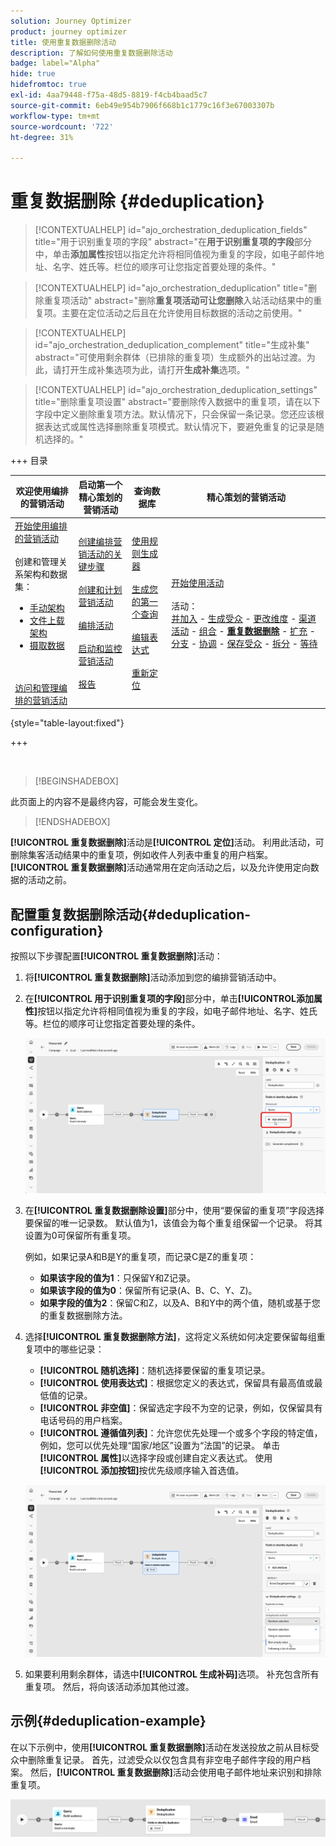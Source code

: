 ```yaml
---
solution: Journey Optimizer
product: journey optimizer
title: 使用重复数据删除活动
description: 了解如何使用重复数据删除活动
badge: label="Alpha"
hide: true
hidefromtoc: true
exl-id: 4aa79448-f75a-48d5-8819-f4cb4baad5c7
source-git-commit: 6eb49e954b7906f668b1c1779c16f3e67003307b
workflow-type: tm+mt
source-wordcount: '722'
ht-degree: 31%

---
```


# 重复数据删除 {#deduplication}

>[!CONTEXTUALHELP]
>id="ajo_orchestration_deduplication_fields"
>title="用于识别重复项的字段"
>abstract="在&#x200B;**用于识别重复项的字段**&#x200B;部分中，单击&#x200B;**&#x200B;添加属性&#x200B;**&#x200B;按钮以指定允许将相同值视为重复的字段，如电子邮件地址、名字、姓氏等。栏位的顺序可让您指定首要处理的条件。"

>[!CONTEXTUALHELP]
>id="ajo_orchestration_deduplication"
>title="删除重复项活动"
>abstract="删除&#x200B;**重复项活动可让您删除**&#x200B;入站活动结果中的重复项。主要在定位活动之后且在允许使用目标数据的活动之前使用。"

>[!CONTEXTUALHELP]
>id="ajo_orchestration_deduplication_complement"
>title="生成补集"
>abstract="可使用剩余群体（已排除的重复项）生成额外的出站过渡。为此，请打开生成补集选项为此，请打开&#x200B;**生成补集**&#x200B;选项。"

>[!CONTEXTUALHELP]
>id="ajo_orchestration_deduplication_settings"
>title="删除重复项设置"
>abstract="要删除传入数据中的重复项，请在以下字段中定义删除重复项方法。默认情况下，只会保留一条记录。您还应该根据表达式或属性选择删除重复项模式。默认情况下，要避免重复的记录是随机选择的。"


+++ 目录

| 欢迎使用编排的营销活动 | 启动第一个精心策划的营销活动 | 查询数据库 | 精心策划的营销活动 |
|---|---|---|---|
| [开始使用编排的营销活动](../gs-orchestrated-campaigns.md)<br/><br/>创建和管理关系架构和数据集：</br> <ul><li>[手动架构](../manual-schema.md)</li><li>[文件上载架构](../file-upload-schema.md)</li><li>[摄取数据](../ingest-data.md)</li></ul><br/><br/>[访问和管理编排的营销活动](../access-manage-orchestrated-campaigns.md) | [创建编排营销活动的关键步骤](../gs-campaign-creation.md)<br/><br/>[创建和计划营销活动](../create-orchestrated-campaign.md)<br/><br/>[编排活动](../orchestrate-activities.md)<br/><br/>[启动和监控营销活动](../start-monitor-campaigns.md)<br/><br/>[报告](../reporting-campaigns.md) | [使用规则生成器](../orchestrated-rule-builder.md)<br/><br/>[生成您的第一个查询](../build-query.md)<br/><br/>[编辑表达式](../edit-expressions.md)<br/><br/>[重新定位](../retarget.md) | [开始使用活动](about-activities.md)<br/><br/>活动：<br/>[并加入](and-join.md) - [生成受众](build-audience.md) - [更改维度](change-dimension.md) - [渠道活动](channels.md) - [组合](combine.md) - <b>[重复数据删除](deduplication.md)</b> - [扩充](enrichment.md) - [分支](fork.md) - [协调](reconciliation.md) - [保存受众](save-audience.md) - [拆分](split.md) - [等待](wait.md) |

{style="table-layout:fixed"}

+++

<br/>

>[!BEGINSHADEBOX]

此页面上的内容不是最终内容，可能会发生变化。

>[!ENDSHADEBOX]

**[!UICONTROL 重复数据删除]**&#x200B;活动是&#x200B;**[!UICONTROL 定位]**&#x200B;活动。 利用此活动，可删除集客活动结果中的重复项，例如收件人列表中重复的用户档案。 **[!UICONTROL 重复数据删除]**&#x200B;活动通常用在定向活动之后，以及允许使用定向数据的活动之前。

## 配置重复数据删除活动{#deduplication-configuration}

按照以下步骤配置&#x200B;**[!UICONTROL 重复数据删除]**&#x200B;活动：


1. 将&#x200B;**[!UICONTROL 重复数据删除]**&#x200B;活动添加到您的编排营销活动中。

1. 在&#x200B;**[!UICONTROL 用于识别重复项的字段]**&#x200B;部分中，单击&#x200B;**[!UICONTROL &#x200B;添加属性&#x200B;]**&#x200B;按钮以指定允许将相同值视为重复的字段，如电子邮件地址、名字、姓氏等。栏位的顺序可让您指定首要处理的条件。

   ![](../assets/deduplication-1.png)

1. 在&#x200B;**[!UICONTROL 重复数据删除设置]**&#x200B;部分中，使用“要保留的重复项”字段选择要保留的唯一记录数。 默认值为1，该值会为每个重复组保留一个记录。 将其设置为0可保留所有重复项。

   例如，如果记录A和B是Y的重复项，而记录C是Z的重复项：

   * **如果该字段的值为1**：只保留Y和Z记录。
   * **如果该字段的值为0**：保留所有记录(A、B、C、Y、Z)。
   * **如果字段的值为2**：保留C和Z，以及A、B和Y中的两个值，随机或基于您的重复数据删除方法。

1. 选择&#x200B;**[!UICONTROL 重复数据删除方法]**，这将定义系统如何决定要保留每组重复项中的哪些记录：

   * **[!UICONTROL 随机选择]**：随机选择要保留的重复项记录。
   * **[!UICONTROL 使用表达式]**：根据您定义的表达式，保留具有最高值或最低值的记录。
   * **[!UICONTROL 非空值]**：保留选定字段不为空的记录，例如，仅保留具有电话号码的用户档案。
   * **[!UICONTROL 遵循值列表]**：允许您优先处理一个或多个字段的特定值，例如，您可以优先处理“国家/地区”设置为“法国”的记录。 单击&#x200B;**[!UICONTROL 属性]**&#x200B;以选择字段或创建自定义表达式。 使用&#x200B;**[!UICONTROL 添加按钮]**&#x200B;按优先级顺序输入首选值。

   ![](../assets/deduplication-2.png)

1. 如果要利用剩余群体，请选中&#x200B;**[!UICONTROL 生成补码]**&#x200B;选项。 补充包含所有重复项。 然后，将向该活动添加其他过渡。

## 示例{#deduplication-example}

在以下示例中，使用&#x200B;**[!UICONTROL 重复数据删除]**&#x200B;活动在发送投放之前从目标受众中删除重复记录。 首先，过滤受众以仅包含具有非空电子邮件字段的用户档案。 然后，**[!UICONTROL 重复数据删除]**&#x200B;活动会使用电子邮件地址来识别和排除重复项。

![](../assets/deduplication-3.png)

